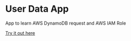 # User Data App
App to learn AWS DynamoDB request and AWS IAM Role

[Try it out here](https://main.d1h4n1b380xj5j.amplifyapp.com/)

